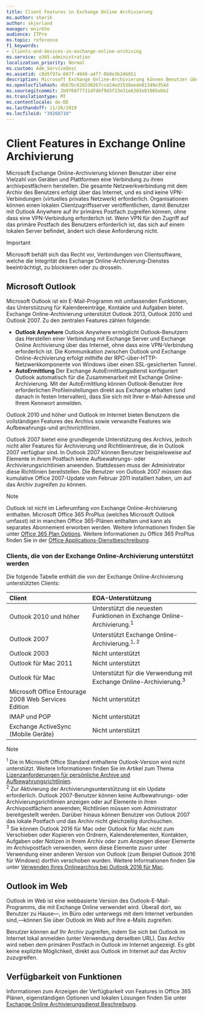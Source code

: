 ```yaml
---
title: Client Features in Exchange Online Archivierung
ms.author: sharik
author: skjerland
manager: mnirkhe
audience: ITPro
ms.topic: reference
f1_keywords:
- clients-and-devices-in-exchange-online-archiving
ms.service: o365-administration
localization_priority: Normal
ms.custom: Adm_ServiceDesc
ms.assetid: c8d5f97a-607f-4949-a4f7-0b9e3b246851
description: Microsoft Exchange Online-Archivierung können Benutzer über eine Vielzahl von Geräten und Plattformen eine Verbindung zu ihren archivpostfächern herstellen. Die gesamte Netzwerkverbindung mit dem Archiv des Benutzers erfolgt über das Internet, und es sind keine VPN-Verbindungen (virtuelles privates Netzwerk) erforderlich. Organisationen können einen lokalen Clientzugriffsserver veröffentlichen, damit Benutzer mit Outlook Anywhere auf ihr primäres Postfach zugreifen können, ohne dass eine VPN-Verbindung erforderlich ist. Wenn VPN für den Zugriff auf das primäre Postfach des Benutzers erforderlich ist, das sich auf einem lokalen Server befindet, ändert sich diese Anforderung nicht.
ms.openlocfilehash: db67bc6282d0267cce24ed1538aede81349e354d
ms.sourcegitcommit: 2b9f68f7731dfd6f9d3f33e31e6303e81985ebb2
ms.translationtype: MT
ms.contentlocale: de-DE
ms.lasthandoff: 11/26/2019
ms.locfileid: "39260710"
---
```

# <a name="client-features-in-exchange-online-archiving"></a>Client Features in Exchange Online Archivierung

Microsoft Exchange Online-Archivierung können Benutzer über eine Vielzahl von Geräten und Plattformen eine Verbindung zu ihren archivpostfächern herstellen. Die gesamte Netzwerkverbindung mit dem Archiv des Benutzers erfolgt über das Internet, und es sind keine VPN-Verbindungen (virtuelles privates Netzwerk) erforderlich. Organisationen können einen lokalen Clientzugriffsserver veröffentlichen, damit Benutzer mit Outlook Anywhere auf ihr primäres Postfach zugreifen können, ohne dass eine VPN-Verbindung erforderlich ist. Wenn VPN für den Zugriff auf das primäre Postfach des Benutzers erforderlich ist, das sich auf einem lokalen Server befindet, ändert sich diese Anforderung nicht.
  
> [!IMPORTANT]
> Microsoft behält sich das Recht vor, Verbindungen von Clientsoftware, welche die Integrität des Exchange Online-Archivierung-Dienstes beeinträchtigt, zu blockieren oder zu drosseln.
  
## <a name="microsoft-outlook"></a>Microsoft Outlook

Microsoft Outlook ist ein E-Mail-Programm mit umfassenden Funktionen, das Unterstützung für Kalendereinträge, Kontakte und Aufgaben bietet. Exchange Online-Archivierung unterstützt Outlook 2013, Outlook 2010 und Outlook 2007. Zu den zentralen Features zählen folgende:
  
- **Outlook Anywhere** Outlook Anywhere ermöglicht Outlook-Benutzern das Herstellen einer Verbindung mit Exchange Server und Exchange Online Archivierung über das Internet, ohne dass eine VPN-Verbindung erforderlich ist. Die Kommunikation zwischen Outlook und Exchange Online-Archivierung erfolgt mithilfe der RPC-über-HTTP-Netzwerkkomponente von Windows über einen SSL-gesicherten Tunnel.    
- **AutoErmittlung** Der Exchange AutoErmittlungsdienst konfiguriert Outlook automatisch für die Zusammenarbeit mit Exchange Online-Archivierung. Mit der AutoErmittlung können Outlook-Benutzer ihre erforderlichen Profileinstellungen direkt aus Exchange erhalten (und danach in festen Intervallen), dass Sie sich mit Ihrer e-Mail-Adresse und Ihrem Kennwort anmelden. 

Outlook 2010 und höher und Outlook im Internet bieten Benutzern die vollständigen Features des Archivs sowie verwandte Features wie Aufbewahrungs-und archivrichtlinien.
  
Outlook 2007 bietet eine grundlegende Unterstützung des Archivs, jedoch nicht aller Features für Archivierung und Richtlinientreue, die in Outlook 2007 verfügbar sind. In Outlook 2007 können Benutzer beispielsweise auf Elemente in ihrem Postfach keine Aufbewahrungs- oder Archivierungsrichtlinien anwenden. Stattdessen muss der Administrator diese Richtlinien bereitstellen. Die Benutzer von Outlook 2007 müssen das kumulative Office 2007-Update vom Februar 2011 installiert haben, um auf das Archiv zugreifen zu können.
  
> [!NOTE]
> Outlook ist nicht im Lieferumfang von Exchange Online-Archivierung enthalten. Microsoft Office 365 ProPlus (welches Microsoft Outlook umfasst) ist in manchen Office 365-Plänen enthalten und kann als separates Abonnement erworben werden. Weitere Informationen finden Sie unter [Office 365 Plan Options](../office-365-platform-service-description/office-365-plan-options.md). Weitere Informationen zu Office 365 ProPlus finden Sie in der [Office Applications-Dienstbeschreibung](../office-applications-service-description/office-applications-service-description.md). 
  
### <a name="clients-supported-by-exchange-online-archiving"></a>Clients, die von der Exchange Online-Archivierung unterstützt werden

Die folgende Tabelle enthält die von der Exchange Online-Archivierung unterstützten Clients:
  
|**Client**|**EOA-Unterstützung**|
|:-----|:-----|
|Outlook 2010 und höher  <br/> |Unterstützt die neuesten Funktionen in Exchange Online-Archivierung.<sup>1</sup> <br/> |
|Outlook 2007  <br/> |Unterstützt Exchange Online-Archivierung.<sup>1, 2</sup> <br/> |
|Outlook 2003  <br/> |Nicht unterstützt  <br/> |
|Outlook für Mac 2011  <br/> |Nicht unterstützt  <br/> |
|Outlook für Mac  <br/> |Unterstützt für die Verwendung mit Exchange Online-Archivierung.<sup>3</sup> <br/> |
|Microsoft Office Entourage 2008 Web Services Edition  <br/> |Nicht unterstützt  <br/> |
|IMAP und POP  <br/> |Nicht unterstützt  <br/> |
|Exchange ActiveSync (Mobile Geräte)  <br/> |Nicht unterstützt  <br/> |
   
> [!NOTE]
> <sup>1</sup> Die in Microsoft Office Standard enthaltene Outlook-Version wird nicht unterstützt. Weitere Informationen finden Sie im Artikel zum Thema [Lizenzanforderungen für persönliche Archive und Aufbewahrungsrichtlinien](https://support.office.com/article/Outlook-license-requirements-for-Exchange-features-46B6B7C5-C3CA-43E5-8424-1E2807917C99). <br/> 
<sup>2</sup> Zur Aktivierung der Archivierungsunterstützung ist ein Update erforderlich. Outlook 2007-Benutzer können keine Aufbewahrungs- oder Archivierungsrichtlinien anzeigen oder auf Elemente in ihren Archivpostfächern anwenden; Richtlinien müssen vom Administrator bereitgestellt werden. Darüber hinaus können Benutzer von Outlook 2007 das lokale Postfach und das Archiv nicht gleichzeitig durchsuchen. <br/> 
<sup>3</sup> Sie können Outlook 2016 für Mac oder Outlook für Mac nicht zum Verschieben oder Kopieren von Ordnern, Kalenderelementen, Kontakten, Aufgaben oder Notizen in Ihrem Archiv oder zum Anzeigen dieser Elemente im Archivpostfach verwenden, wenn diese Elemente zuvor unter Verwendung einer anderen Version von Outlook (zum Beispiel Outlook 2016 für Windows) dorthin verschoben wurden. Weitere Informationen finden Sie unter [Verwenden Ihres Onlinearchivs bei Outlook 2016 für Mac](https://support.office.com/article/Use-your-online-archive-with-Outlook-2016-for-Mac-45b8439c-2982-4b6b-9097-eed71dbfe238). 

## <a name="outlook-on-the-web"></a>Outlook im Web

Outlook im Web ist eine webbasierte Version des Outlook-E-Mail-Programms, die mit Exchange Online verwendet wird. Überall dort, wo Benutzer zu Hause&mdash;, im Büro oder unterwegs mit dem Internet verbunden sind,&mdash;können Sie über Outlook im Web auf Ihre e-Mails zugreifen.
  
Benutzer können auf Ihr Archiv zugreifen, indem Sie sich bei Outlook im Internet lokal anmelden (unter Verwendung derselben URL). Das Archiv wird neben dem primären Postfach in Outlook im Internet angezeigt. Es gibt keine explizite Möglichkeit, direkt aus Outlook im Internet auf das Archiv zuzugreifen.
  
## <a name="feature-availability"></a>Verfügbarkeit von Funktionen

Informationen zum Anzeigen der Verfügbarkeit von Features in Office 365 Plänen, eigenständigen Optionen und lokalen Lösungen finden Sie unter [Exchange Online Archivierungsdienst Beschreibung](exchange-online-archiving-service-description.md).